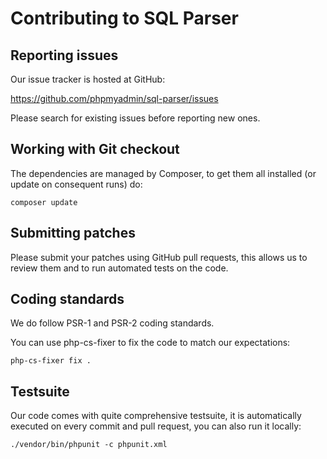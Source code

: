 # Contributing to SQL Parser

## Reporting issues

Our issue tracker is hosted at GitHub:

https://github.com/phpmyadmin/sql-parser/issues

Please search for existing issues before reporting new ones.

## Working with Git checkout

The dependencies are managed by Composer, to get them all installed (or update
on consequent runs) do:

```
composer update
```

## Submitting patches

Please submit your patches using GitHub pull requests, this allows us to review
them and to run automated tests on the code.

## Coding standards

We do follow PSR-1 and PSR-2 coding standards. 

You can use php-cs-fixer to fix the code to match our expectations:

```
php-cs-fixer fix .
```

## Testsuite

Our code comes with quite comprehensive testsuite, it is automatically executed
on every commit and pull request, you can also run it locally:

```
./vendor/bin/phpunit -c phpunit.xml
```
